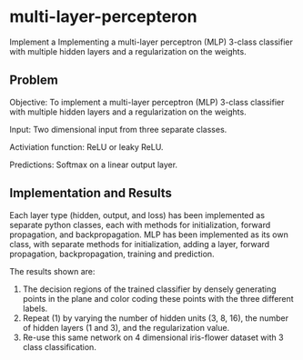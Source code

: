 # multi-layer-percepteron
Implement a Implementing a multi-layer perceptron (MLP) 3-class classifier with multiple hidden layers and a regularization on the weights.

## Problem
Objective: To implement a multi-layer perceptron (MLP) 3-class classifier with multiple hidden layers and a regularization on the weights.

Input: Two dimensional input from three separate classes. 

Activiation function: ReLU or leaky ReLU. 

Predictions: Softmax on a linear output layer.

## Implementation and Results

Each layer type (hidden, output, and loss) has been implemented as separate python classes, each with methods for initialization, forward propagation, and backpropagation.
MLP has been implemented as its own class, with separate methods for initialization, adding a layer, forward propagation, backpropagation, training and prediction.

The results shown are:
1. The decision regions of the trained classifier by densely generating points in the plane and color coding these points with the three different labels.
2. Repeat (1) by varying the number of hidden units (3, 8, 16), the number of hidden layers (1 and 3), and the regularization value.
3. Re-use this same network on 4 dimensional iris-flower dataset with 3 class classification.
